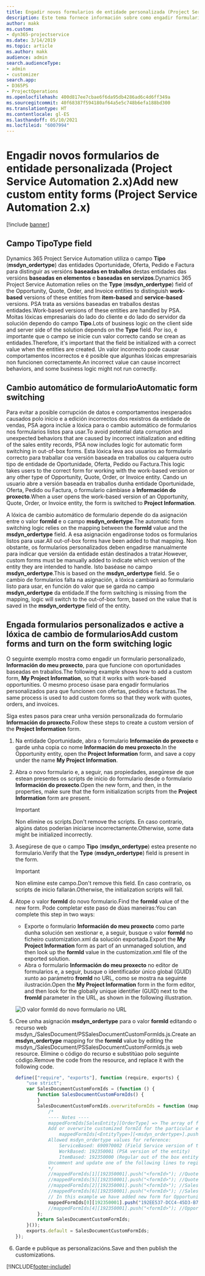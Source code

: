 ```yaml
---
title: Engadir novos formularios de entidade personalizada (Project Service Automation 2.x)
description: Este tema fornece información sobre como engadir formularios de entidade personalizada para oportunidades, ofertas, pedidos ou facturas en Dynamics 365 Project Service Automation 2.x.
author: makk
ms.custom:
- dyn365-projectservice
ms.date: 3/14/2019
ms.topic: article
ms.author: makk
audience: admin
search.audienceType:
- admin
- customizer
search.app:
- D365PS
- ProjectOperations
ms.openlocfilehash: 400d817ee7cbae6f6da95db4286ad6c4d6ff349a
ms.sourcegitcommit: 40f68387f594180af64a5e5c748b6efa188bd300
ms.translationtype: HT
ms.contentlocale: gl-ES
ms.lasthandoff: 05/10/2021
ms.locfileid: "6007994"
---
```

# <a name="add-new-custom-entity-forms-project-service-automation-2x"></a><span data-ttu-id="2e07d-103">Engadir novos formularios de entidade personalizada (Project Service Automation 2.x)</span><span class="sxs-lookup"><span data-stu-id="2e07d-103">Add new custom entity forms (Project Service Automation 2.x)</span></span>

[!include [banner](../../includes/psa-now-project-operations.md)]

## <a name="type-field"></a><span data-ttu-id="2e07d-104">Campo Tipo</span><span class="sxs-lookup"><span data-stu-id="2e07d-104">Type field</span></span> 

<span data-ttu-id="2e07d-105">Dynamics 365 Project Service Automation utiliza o campo **Tipo** (**msdyn\_ordertype**) das entidades Oportunidade, Oferta, Pedido e Factura para distinguir as versións **baseadas en traballos** destas entidades das versións **baseadas en elementos** e **baseadas en servizos**.</span><span class="sxs-lookup"><span data-stu-id="2e07d-105">Dynamics 365 Project Service Automation relies on the **Type** (**msdyn\_ordertype**) field of the Opportunity, Quote, Order, and Invoice entities to distinguish **work-based** versions of these entities from **item-based** and **service-based** versions.</span></span> <span data-ttu-id="2e07d-106">PSA trata as versións baseadas en traballos destas entidades.</span><span class="sxs-lookup"><span data-stu-id="2e07d-106">Work-based versions of these entities are handled by PSA.</span></span> <span data-ttu-id="2e07d-107">Moitas lóxicas empresariais do lado do cliente e do lado do servidor da solución dependo do campo **Tipo**.</span><span class="sxs-lookup"><span data-stu-id="2e07d-107">Lots of business logic on the client side and server side of the solution depends on the **Type** field.</span></span> <span data-ttu-id="2e07d-108">Por iso, é importante que o campo se inicie cun valor correcto cando se crean as entidades.</span><span class="sxs-lookup"><span data-stu-id="2e07d-108">Therefore, it's important that the field be initialized with a correct value when the entities are created.</span></span> <span data-ttu-id="2e07d-109">Un valor incorrecto pode causar comportamentos incorrectos e é posible que algunhas lóxicas empresariais non funcionen correctamente.</span><span class="sxs-lookup"><span data-stu-id="2e07d-109">An incorrect value can cause incorrect behaviors, and some business logic might not run correctly.</span></span>

## <a name="automatic-form-switching"></a><span data-ttu-id="2e07d-110">Cambio automático de formulario</span><span class="sxs-lookup"><span data-stu-id="2e07d-110">Automatic form switching</span></span>

<span data-ttu-id="2e07d-111">Para evitar a posible corrupción de datos e comportamentos inesperados causados polo inicio e a edición incorrectos dos rexistros da entidade de vendas, PSA agora inclúe a lóxica para o cambio automático de formularios nos formularios listos para usar.</span><span class="sxs-lookup"><span data-stu-id="2e07d-111">To avoid potential data corruption and unexpected behaviors that are caused by incorrect initialization and editing of the sales entity records, PSA now includes logic for automatic form switching in out-of-box forms.</span></span> <span data-ttu-id="2e07d-112">Esta lóxica leva aos usuarios ao formulario correcto para traballar coa versión baseada en traballos ou calquera outro tipo de entidade de Oportunidade, Oferta, Pedido ou Factura.</span><span class="sxs-lookup"><span data-stu-id="2e07d-112">This logic takes users to the correct form for working with the work-based version or any other type of Opportunity, Quote, Order, or Invoice entity.</span></span> <span data-ttu-id="2e07d-113">Cando un usuario abre a versión baseada en traballos dunha entidade Oportunidade, Oferta, Pedido ou Factura, o formulario cámbiase a **Información do proxecto**.</span><span class="sxs-lookup"><span data-stu-id="2e07d-113">When a user opens the work-based version of an Opportunity, Quote, Order, or Invoice entity, the form is switched to **Project Information**.</span></span>

<span data-ttu-id="2e07d-114">A lóxica de cambio automático de formulario depende do da asignación entre o valor **formId** e o campo **msdyn\_ordertype**.</span><span class="sxs-lookup"><span data-stu-id="2e07d-114">The automatic form switching logic relies on the mapping between the **formId** value and the **msdyn\_ordertype** field.</span></span> <span data-ttu-id="2e07d-115">A esa asignación engadíronse todos os formularios listos para usar.</span><span class="sxs-lookup"><span data-stu-id="2e07d-115">All out-of-box forms have been added to that mapping.</span></span> <span data-ttu-id="2e07d-116">Non obstante, os formularios personalizados deben engadirse manualmente para indicar que versión da entidade están destinados a tratar.</span><span class="sxs-lookup"><span data-stu-id="2e07d-116">However, custom forms must be manually added to indicate which version of the entity they are intended to handle.</span></span> <span data-ttu-id="2e07d-117">Isto baséase no campo **msdyn\_ordertype**.</span><span class="sxs-lookup"><span data-stu-id="2e07d-117">This is based on the **msdyn\_ordertype** field.</span></span> <span data-ttu-id="2e07d-118">Se o cambio de formularios falta na asignación, a lóxica cambiará ao formulario listo para usar, en función do valor que se garda no campo **msdyn\_ordertype** da entidade.</span><span class="sxs-lookup"><span data-stu-id="2e07d-118">If the form switching is missing from the mapping, logic will switch to the out-of-box form, based on the value that is saved in the **msdyn\_ordertype** field of the entity.</span></span>

## <a name="add-custom-forms-and-turn-on-the-form-switching-logic"></a><span data-ttu-id="2e07d-119">Engada formularios personalizados e active a lóxica de cambio de formularios</span><span class="sxs-lookup"><span data-stu-id="2e07d-119">Add custom forms and turn on the form switching logic</span></span>

<span data-ttu-id="2e07d-120">O seguinte exemplo mostra como engadir un formulario personalizado, **Información do meu proxecto**, para que funcione con oportunidades baseadas en traballos.</span><span class="sxs-lookup"><span data-stu-id="2e07d-120">The following example shows how to add a custom form, **My Project Information**, so that it works with work-based opportunities.</span></span> <span data-ttu-id="2e07d-121">O mesmo proceso úsase para engadir formularios personalizados para que funcionen con ofertas, pedidos e facturas.</span><span class="sxs-lookup"><span data-stu-id="2e07d-121">The same process is used to add custom forms so that they work with quotes, orders, and invoices.</span></span>

<span data-ttu-id="2e07d-122">Siga estes pasos para crear unha versión personalizada do formulario **Información do proxecto**.</span><span class="sxs-lookup"><span data-stu-id="2e07d-122">Follow these steps to create a custom version of the **Project Information** form.</span></span>

1. <span data-ttu-id="2e07d-123">Na entidade Oportunidade, abra o formulario **Información do proxecto** e garde unha copia co nome **Información do meu proxecto**.</span><span class="sxs-lookup"><span data-stu-id="2e07d-123">In the Opportunity entity, open the **Project Information** form, and save a copy under the name **My Project Information**.</span></span>
2. <span data-ttu-id="2e07d-124">Abra o novo formulario e, a seguir, nas propiedades, asegúrese de que estean presentes os scripts de inicio do formulario desde o formulario **Información do proxecto**.</span><span class="sxs-lookup"><span data-stu-id="2e07d-124">Open the new form, and then, in the properties, make sure that the form initialization scripts from the **Project Information** form are present.</span></span> 

    > [!IMPORTANT]
    > <span data-ttu-id="2e07d-125">Non elimine os scripts.</span><span class="sxs-lookup"><span data-stu-id="2e07d-125">Don't remove the scripts.</span></span> <span data-ttu-id="2e07d-126">En caso contrario, algúns datos poderían iniciarse incorrectamente.</span><span class="sxs-lookup"><span data-stu-id="2e07d-126">Otherwise, some data might be initialized incorrectly.</span></span>

3. <span data-ttu-id="2e07d-127">Asegúrese de que o campo **Tipo** (**msdyn\_ordertype**) estea presente no formulario.</span><span class="sxs-lookup"><span data-stu-id="2e07d-127">Verify that the **Type** (**msdyn\_ordertype**) field is present in the form.</span></span> 

    > [!IMPORTANT]
    > <span data-ttu-id="2e07d-128">Non elimine este campo.</span><span class="sxs-lookup"><span data-stu-id="2e07d-128">Don't remove this field.</span></span> <span data-ttu-id="2e07d-129">En caso contrario, os scripts de inicio fallarán.</span><span class="sxs-lookup"><span data-stu-id="2e07d-129">Otherwise, the initialization scripts will fail.</span></span>

4. <span data-ttu-id="2e07d-130">Atope o valor **formId** do novo formulario.</span><span class="sxs-lookup"><span data-stu-id="2e07d-130">Find the **formId** value of the new form.</span></span> <span data-ttu-id="2e07d-131">Pode completar este paso de dúas maneiras:</span><span class="sxs-lookup"><span data-stu-id="2e07d-131">You can complete this step in two ways:</span></span>

    - <span data-ttu-id="2e07d-132">Exporte o formulario **Información do meu proxecto** como parte dunha solución sen xestionar e, a seguir, busque o valor **formId** no ficheiro customization.xml da solución exportada.</span><span class="sxs-lookup"><span data-stu-id="2e07d-132">Export the **My Project Information** form as part of an unmanaged solution, and then look up the **formId** value in the customization.xml file of the exported solution.</span></span>
    - <span data-ttu-id="2e07d-133">Abra o formulario **Información do meu proxecto** no editor de formularios e, a seguir, busque o identificador único global (GUID) xunto ao parámetro **fromId** no URL, como se mostra na seguinte ilustración.</span><span class="sxs-lookup"><span data-stu-id="2e07d-133">Open the **My Project Information** form in the form editor, and then look for the globally unique identifier (GUID) next to the **fromId** parameter in the URL, as shown in the following illustration.</span></span>

    ![O valor formId do novo formulario no URL](media/how-to-add-custom-forms-in-v2.0.png)

5. <span data-ttu-id="2e07d-135">Cree unha asignación **msdyn\_ordertype** para o valor **formId** editando o recurso web msdyn\_/SalesDocument/PSSalesDocumentCustomFormIds.js.</span><span class="sxs-lookup"><span data-stu-id="2e07d-135">Create an **msdyn\_ordertype** mapping for the **formId** value by editing the msdyn\_/SalesDocument/PSSalesDocumentCustomFormIds.js web resource.</span></span> <span data-ttu-id="2e07d-136">Elimine o código do recurso e substitúao polo seguinte código.</span><span class="sxs-lookup"><span data-stu-id="2e07d-136">Remove the code from the resource, and replace it with the following code.</span></span>

    ```javascript
    define(["require", "exports"], function (require, exports) {
        "use strict";
        var SalesDocumentCustomFormIds = (function () {
            function SalesDocumentCustomFormIds() {
            }
            SalesDocumentCustomFormIds.overwriteFormIds = function (mappedFormIds) {
                /*
                ---- Notes ----
                mappedFormIds[SalesEntity][OrderType] => The array of forms IDs that support particular entity and order type
                Add or overwrite customized formId for the particular entity and order type by calling:
                    mappedFormIds[<EntityType>][<msdyn_ordertype>].push("<formId>");
                Allowed msdyn_ordertype values for reference:
                    ServiceBased: 690970002 (Field Service version of the entity)
                    WorkBased: 192350001 (PSA version of the entity)
                    ItemBased: 192350000 (Regular out of the box entity)
                Uncomment and update one of the following lines to register custom PSA form for required entity:
                */      
                //mappedFormIds[1][192350001].push("<formId>"); //Quote
                //mappedFormIds[5][192350001].push("<formId>"); //Quote Line
                //mappedFormIds[2][192350001].push("<formId>"); //Sales Order
                //mappedFormIds[6][192350001].push("<formId>"); //Sales Order Line
                // In this example we have added new form for Opportunity
                mappedFormIds[0][192350001].push("192EE537-DCC4-45D3-B7AF-EA694B9113D2"); //Opportunity
                //mappedFormIds[4][192350001].push("<formId>"); //Opportunity Line
            };
            return SalesDocumentCustomFormIds;
        }());
        exports.default = SalesDocumentCustomFormIds;
    });
    ```

6. <span data-ttu-id="2e07d-137">Garde e publique as personalizacións.</span><span class="sxs-lookup"><span data-stu-id="2e07d-137">Save and then publish the customizations.</span></span>


[!INCLUDE[footer-include](../../includes/footer-banner.md)]